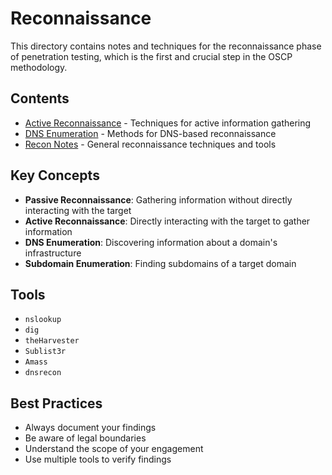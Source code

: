 # Reconnaissance

This directory contains notes and techniques for the reconnaissance phase of penetration testing, which is the first and crucial step in the OSCP methodology.

## Contents

- [Active Reconnaissance](active_recon.md) - Techniques for active information gathering
- [DNS Enumeration](dns_enumeration.md) - Methods for DNS-based reconnaissance
- [Recon Notes](recon_notes.md) - General reconnaissance techniques and tools

## Key Concepts

- **Passive Reconnaissance**: Gathering information without directly interacting with the target
- **Active Reconnaissance**: Directly interacting with the target to gather information
- **DNS Enumeration**: Discovering information about a domain's infrastructure
- **Subdomain Enumeration**: Finding subdomains of a target domain

## Tools

- `nslookup`
- `dig`
- `theHarvester`
- `Sublist3r`
- `Amass`
- `dnsrecon`

## Best Practices

- Always document your findings
- Be aware of legal boundaries
- Understand the scope of your engagement
- Use multiple tools to verify findings
